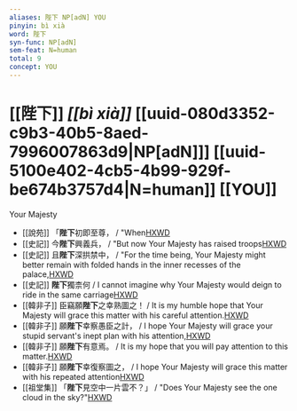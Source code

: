 ```yaml
---
aliases: 陛下 NP[adN] YOU
pinyin: bì xià
word: 陛下
syn-func: NP[adN]
sem-feat: N=human
total: 9
concept: YOU 
---
```

# [[陛下]] *[[bì xià]]*  [[uuid-080d3352-c9b3-40b5-8aed-7996007863d9|NP[adN]]] [[uuid-5100e402-4cb5-4b99-929f-be674b3757d4|N=human]] [[YOU]]
Your Majesty
 - [[說苑]] 「**陛下**初即至尊，
                     / "When[HXWD](https://hxwd.org/textview.html?location=CH1a0907_CHANT_005-13a.6)
 - [[史記]] 今**陛下**興義兵， / "But now Your Majesty has raised troops[HXWD](https://hxwd.org/textview.html?location=KR2a0001_tls_006-272a.53)
 - [[史記]] 且**陛下**深拱禁中， / "For the time being, Your Majesty might better remain with folded hands in the inner recesses of the palace,[HXWD](https://hxwd.org/textview.html?location=KR2a0001_tls_087-27a.18)
 - [[史記]] **陛下**獨柰何 / I cannot imagine why Your Majesty would deign to ride in the same carriage[HXWD](https://hxwd.org/textview.html?location=KR2a0001_tls_101-6a.20)
 - [[韓非子]] 臣竊願**陛下**之幸熟圖之！ / It is my humble hope that Your Majesty will grace this matter with his careful attention.[HXWD](https://hxwd.org/textview.html?location=KR3c0005_tls_002-12a.9)
 - [[韓非子]] 願**陛下**幸察愚臣之計， / I hope Your Majesty will grace your stupid servant's inept plan with his attention,[HXWD](https://hxwd.org/textview.html?location=KR3c0005_tls_002-21a.10)
 - [[韓非子]] 願**陛下**有意焉。 / It is my hope that you will pay attention to this matter.[HXWD](https://hxwd.org/textview.html?location=KR3c0005_tls_002-29a.9)
 - [[韓非子]] 願**陛下**幸復察圖之， / I hope Your Majesty will grace this matter with his repeated attention[HXWD](https://hxwd.org/textview.html?location=KR3c0005_tls_002-35a.6)
 - [[祖堂集]] 「**陛下**見空中一片雲不？」 / "Does Your Majesty see the one cloud in the sky?"[HXWD](https://hxwd.org/textview.html?location=KR6q0002_Yan_003-1116a.6)